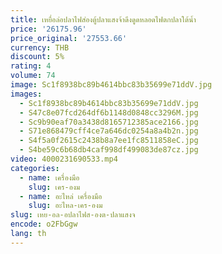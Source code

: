 ```yaml
---
title: เหยื่อล่อปลาไฟส่องตู้ปลาแสงจ้าดึงดูดหลอดไฟตกปลาใต้น้ำ
price: '26175.96'
price_original: '27553.66'
currency: THB
discount: 5%
rating: 4
volume: 74
image: Sc1f8938bc89b4614bbc83b35699e71ddV.jpg
images:
  - Sc1f8938bc89b4614bbc83b35699e71ddV.jpg
  - S47c8e07fcd264df6b1148d0848cc3296M.jpg
  - Sc9b90eaf70a3438d8165712385ace2166.jpg
  - S71e868479cff4ce7a646dc0254a8a4b2n.jpg
  - S4f5a0f2615c2438b8a7ee1fc8511858eC.jpg
  - S4be59c6b68db4caf998df499083de87cz.jpg
video: 4000231690533.mp4
categories:
  - name: เครื่องมือ
    slug: เคร-องม
  - name: อะไหล่ เครื่องมือ
    slug: อะไหล-เคร-องม
slug: เหย-อล-อปลาไฟส-องต-ปลาแสงจ
encode: o2FbGgw
lang: th
---
```

  